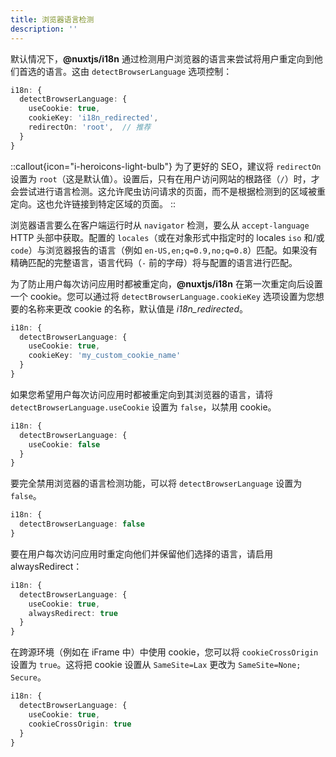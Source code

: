 ```yaml
---
title: 浏览器语言检测
description: ''
---
```


默认情况下，**@nuxtjs/i18n** 通过检测用户浏览器的语言来尝试将用户重定向到他们首选的语言。这由 `detectBrowserLanguage` 选项控制：

```ts {}[nuxt.config.ts]
i18n: {
  detectBrowserLanguage: {
    useCookie: true,
    cookieKey: 'i18n_redirected',
    redirectOn: 'root',  // 推荐
  }
}
```

::callout{icon="i-heroicons-light-bulb"}
为了更好的 SEO，建议将 `redirectOn` 设置为 `root`（这是默认值）。设置后，只有在用户访问网站的根路径（`/`）时，才会尝试进行语言检测。这允许爬虫访问请求的页面，而不是根据检测到的区域被重定向。这也允许链接到特定区域的页面。
::

浏览器语言要么在客户端运行时从 `navigator` 检测，要么从 `accept-language` HTTP 头部中获取。配置的 `locales`（或在对象形式中指定时的 locales `iso` 和/或 `code`）与浏览器报告的语言（例如 `en-US,en;q=0.9,no;q=0.8`）匹配。如果没有精确匹配的完整语言，语言代码（`-` 前的字母）将与配置的语言进行匹配。

为了防止用户每次访问应用时都被重定向，**@nuxtjs/i18n** 在第一次重定向后设置一个 cookie。您可以通过将 `detectBrowserLanguage.cookieKey` 选项设置为您想要的名称来更改 cookie 的名称，默认值是 _i18n_redirected_。

```ts {}[nuxt.config.ts]
i18n: {
  detectBrowserLanguage: {
    useCookie: true,
    cookieKey: 'my_custom_cookie_name'
  }
}
```

如果您希望用户每次访问应用时都被重定向到其浏览器的语言，请将 `detectBrowserLanguage.useCookie` 设置为 `false`，以禁用 cookie。

```ts {}[nuxt.config.ts]
i18n: {
  detectBrowserLanguage: {
    useCookie: false
  }
}
```

要完全禁用浏览器的语言检测功能，可以将 `detectBrowserLanguage` 设置为 `false`。

```ts {}[nuxt.config.ts]
i18n: {
  detectBrowserLanguage: false
}
```

要在用户每次访问应用时重定向他们并保留他们选择的语言，请启用 alwaysRedirect：

```ts {}[nuxt.config.ts]
i18n: {
  detectBrowserLanguage: {
    useCookie: true,
    alwaysRedirect: true
  }
}
```

在跨源环境（例如在 iFrame 中）中使用 cookie，您可以将 `cookieCrossOrigin` 设置为 `true`。这将把 cookie 设置从 `SameSite=Lax` 更改为 `SameSite=None; Secure`。

```ts {}[nuxt.config.ts]
i18n: {
  detectBrowserLanguage: {
    useCookie: true,
    cookieCrossOrigin: true
  }
}
```